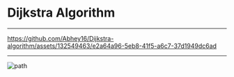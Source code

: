 # Dijkstra Algorithm

---

https://github.com/Abhey16/Dijkstra-algorithm/assets/132549463/e2a64a96-5eb8-41f5-a6c7-37d1949dc6ad

---

![path](https://github.com/Abhey16/Dijkstra-algorithm/assets/132549463/1ee384da-e0d0-4e64-8663-7d638ed18d8c)

